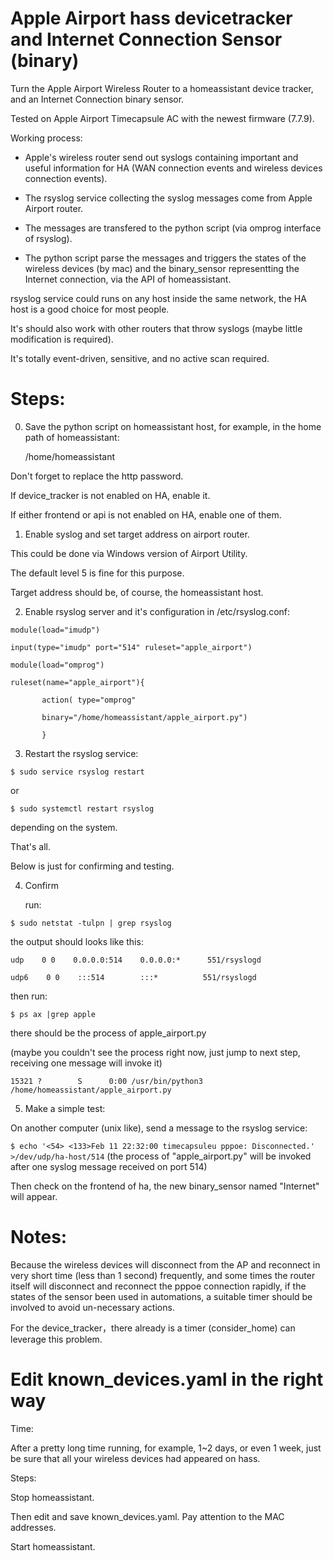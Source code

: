 # Apple Airport hass devicetracker and Internet Connection Sensor (binary)
Turn the Apple Airport Wireless Router to a homeassistant device tracker, and an Internet Connection binary sensor.

Tested on Apple Airport Timecapsule AC with the newest firmware (7.7.9).

Working process:

- Apple's wireless router send out syslogs containing important and useful information for HA (WAN connection events and wireless devices connection events).

- The rsyslog service collecting the syslog messages come from Apple Airport router.

- The messages are transfered to the python script (via omprog interface of rsyslog).

- The python script parse the messages and triggers the states of the wireless devices (by mac) and the binary_sensor representting the Internet connection, via the API of homeassistant.

rsyslog service could runs on any host inside the same network, the HA host is a good choice for most people.

It's should also work with other routers that throw syslogs (maybe little modification is required).

It's totally event-driven, sensitive, and no active scan required. 

# Steps:

0. Save the python script on homeassistant host, for example, in the home path of homeassistant:

   /home/homeassistant

Don't forget to replace the http password.

If device_tracker is not enabled on HA, enable it.

If either frontend or api is not enabled on HA, enable one of them.

1. Enable syslog and set target address on airport router.

  This could be done via Windows version of Airport Utility.

  The default level 5 is fine for this purpose.

  Target address should be, of course, the homeassistant host.


2. Enable rsyslog server and it's configuration in /etc/rsyslog.conf:

``` 
module(load="imudp")

input(type="imudp" port="514" ruleset="apple_airport")

module(load="omprog")

ruleset(name="apple_airport"){

       action( type="omprog"

       binary="/home/homeassistant/apple_airport.py")

       } 
```

3. Restart the rsyslog service:

`
$ sudo service rsyslog restart
`

or

`
$ sudo systemctl restart rsyslog
`

depending on the system.

That's all.

Below is just for confirming and testing.

4. Confirm

    run:

`
$ sudo netstat -tulpn | grep rsyslog
`

the output should looks like this:

```
udp    0 0    0.0.0.0:514    0.0.0.0:*      551/rsyslogd 

udp6    0 0    :::514        :::*          551/rsyslogd
```

then run:

`
$ ps ax |grep apple
`

there should be the process of apple_airport.py 

(maybe you couldn't see the process right now, just jump to next step, receiving one message will invoke it)

`
15321 ?        S      0:00 /usr/bin/python3 /home/homeassistant/apple_airport.py
`

5. Make a simple test:

On another computer (unix like), send a message to the rsyslog service:

`
$ echo '<54> <133>Feb 11 22:32:00 timecapsuleu pppoe: Disconnected.' >/dev/udp/ha-host/514
`
(the process of "apple_airport.py" will be invoked after one syslog message received on port 514)

Then check on the frontend of ha, the new binary_sensor named "Internet" will appear.

# Notes:
Because the wireless devices will disconnect from the AP and reconnect in very short time (less than 1 second) frequently, and some times the router itself will disconnect and reconnect the pppoe connection rapidly, if the states of the sensor been used in automations, a suitable timer should be involved to avoid un-necessary actions.

For the device_tracker，there already is a timer (consider_home) can leverage this problem. 

# Edit known_devices.yaml in the right way

Time:

After a pretty long time running, for example, 1~2 days, or even 1 week, just be sure that all your wireless devices had appeared on hass.

Steps:

Stop homeassistant.

Then edit and save known_devices.yaml. Pay attention to the MAC addresses.

Start homeassistant.
